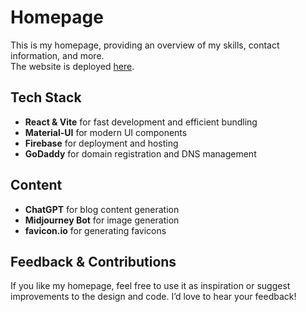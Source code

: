 # Homepage

This is my homepage, providing an overview of my skills, contact information, and more.<br/>
The website is deployed [here](https://homepage-bdc65.web.app).

## Tech Stack

- **React & Vite** for fast development and efficient bundling
- **Material-UI** for modern UI components
- **Firebase** for deployment and hosting
- **GoDaddy** for domain registration and DNS management

## Content
- **ChatGPT** for blog content generation
- **Midjourney Bot** for image generation
- **favicon.io** for generating favicons

## Feedback & Contributions

If you like my homepage, feel free to use it as inspiration or suggest improvements to the design and code. I’d love to hear your feedback!
